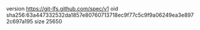 version https://git-lfs.github.com/spec/v1
oid sha256:63a447332532da1857e80760713718ec9f77c5c9f9a06249ea3e8972c697a195
size 25650
